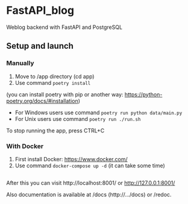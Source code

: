 # FastAPI_blog
Weblog backend with FastAPI and PostgreSQL

## Setup and launch

### Manually
  1. Move to /app directory (cd app)
  2. Use command ```poetry install``` 
  
  (you can install poetry with pip or another way: https://python-poetry.org/docs/#installation)
 
 + For Windows users use command ```poetry run python data/main.py``` 
  + For Unix users use command ```poetry run ./run.sh```
  
To stop running the app, press CTRL+C

### With Docker
  1. First install Docker: https://www.docker.com/
  2. Use command ```docker-compose up -d```
  (it can take some time)

##

After this you can visit http://localhost:8001/ or http://127.0.0.1:8001/

Also documentation is available at /docs (http://.../docs) or /redoc.
